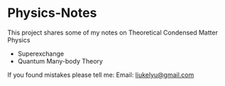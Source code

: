 # Physics-Notes
This project shares some of my notes on Theoretical Condensed Matter Physics

- Superexchange
- Quantum Many-body Theory

If you found mistakes please tell me: 
Email: liukelyu@gmail.com

